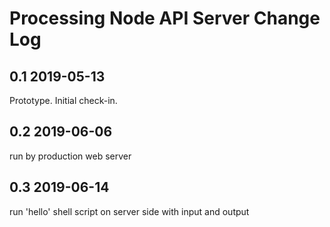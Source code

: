 Processing Node API Server Change Log
=======================================

0.1 2019-05-13
--------------
Prototype. Initial check-in.

0.2 2019-06-06
--------------
run by production web server

0.3 2019-06-14
--------------
run 'hello' shell script on server side with input and output
